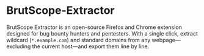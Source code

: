 # BrutScope-Extractor
BrutScope Extractor is an open-source Firefox and Chrome extension designed for bug bounty hunters and pentesters. With a single click, extract wildcard (`*.example.com`) and standard domains from any webpage—excluding the current host—and export them line by line.
